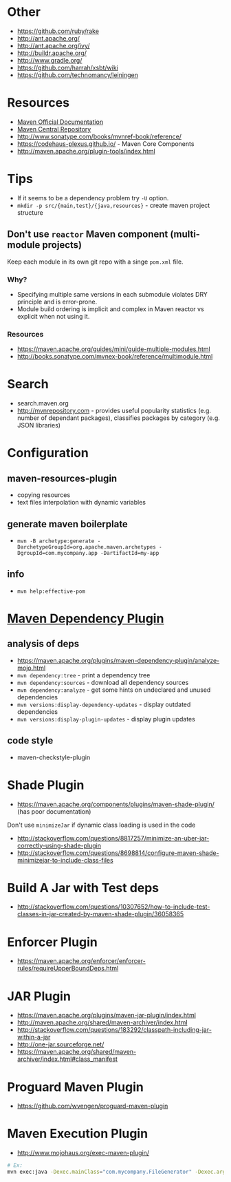 # Other
- https://github.com/ruby/rake
- http://ant.apache.org/
- http://ant.apache.org/ivy/
- http://buildr.apache.org/
- http://www.gradle.org/
- https://github.com/harrah/xsbt/wiki
- https://github.com/technomancy/leiningen

# Resources
- [Maven Official Documentation](https://maven.apache.org/guides/index.html)
- [Maven Central Repository](http://search.maven.org/)
- http://www.sonatype.com/books/mvnref-book/reference/
- https://codehaus-plexus.github.io/ - Maven Core Components
- http://maven.apache.org/plugin-tools/index.html

# Tips
- If it seems to be a dependency problem try `-U` option.
- `mkdir -p src/{main,test}/{java,resources}` - create maven project structure

## Don't use `reactor` Maven component (multi-module projects)
Keep each module in its own git repo with a singe `pom.xml` file.

### Why?
- Specifying multiple same versions in each submodule violates DRY principle and is error-prone.
- Module build ordering is implicit and complex in Maven reactor vs explicit when not using it.

### Resources
- https://maven.apache.org/guides/mini/guide-multiple-modules.html
- http://books.sonatype.com/mvnex-book/reference/multimodule.html

# Search
- search.maven.org
- http://mvnrepository.com - provides useful popularity statistics (e.g. number of dependant packages), classifies packages by category (e.g. JSON libraries)

# Configuration

## maven-resources-plugin
- copying resources
- text files interpolation with dynamic variables

## generate maven boilerplate
- `mvn -B archetype:generate -DarchetypeGroupId=org.apache.maven.archetypes -DgroupId=com.mycompany.app -DartifactId=my-app`

## info
- `mvn help:effective-pom`

# [Maven Dependency Plugin](http://maven.apache.org/plugins/maven-dependency-plugin/index.html)
## analysis of deps
- https://maven.apache.org/plugins/maven-dependency-plugin/analyze-mojo.html
- `mvn dependency:tree` - print a dependency tree
- `mvn dependency:sources` - download all dependency sources
- `mvn dependency:analyze` - get some hints on undeclared and unused dependencies
- `mvn versions:display-dependency-updates` - display outdated dependencies
- `mvn versions:display-plugin-updates` - display plugin updates

## code style
- maven-checkstyle-plugin

# Shade Plugin
- https://maven.apache.org/components/plugins/maven-shade-plugin/ (has poor documentation)

Don't use `minimizeJar` if dynamic class loading is used in the code
- http://stackoverflow.com/questions/8817257/minimize-an-uber-jar-correctly-using-shade-plugin
- http://stackoverflow.com/questions/8698814/configure-maven-shade-minimizejar-to-include-class-files

# Build A Jar with Test deps
- http://stackoverflow.com/questions/10307652/how-to-include-test-classes-in-jar-created-by-maven-shade-plugin/36058365

# Enforcer Plugin
- https://maven.apache.org/enforcer/enforcer-rules/requireUpperBoundDeps.html

# JAR Plugin
- https://maven.apache.org/plugins/maven-jar-plugin/index.html
- http://maven.apache.org/shared/maven-archiver/index.html
- http://stackoverflow.com/questions/183292/classpath-including-jar-within-a-jar
- http://one-jar.sourceforge.net/
- https://maven.apache.org/shared/maven-archiver/index.html#class_manifest

# Proguard Maven Plugin
- https://github.com/wvengen/proguard-maven-plugin

# Maven Execution Plugin
- http://www.mojohaus.org/exec-maven-plugin/
```bash
# Ex:
mvn exec:java -Dexec.mainClass="com.mycompany.FileGenerator" -Dexec.args="./file.data"
```
